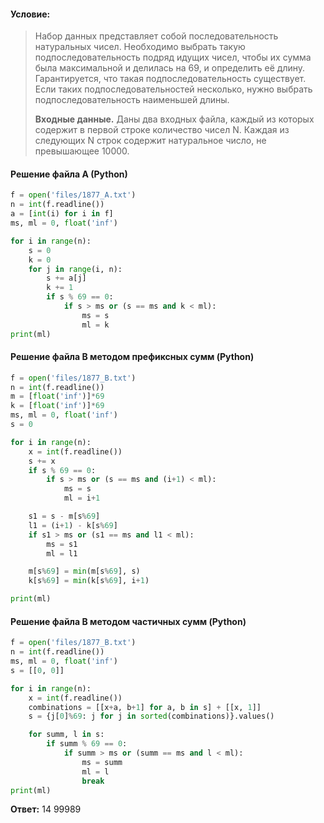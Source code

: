 #### Условие:
> Набор данных представляет собой последовательность натуральных чисел. Необходимо выбрать такую подпоследовательность подряд идущих чисел, чтобы их сумма была максимальной и делилась на 69, и определить её длину. Гарантируется, что такая подпоследовательность существует. Если таких подпоследовательностей несколько, нужно выбрать подпоследовательность наименьшей длины.
> 
> **Входные данные.**
> Даны два входных файла, каждый из которых содержит в первой строке количество чисел N. Каждая из следующих N строк содержит натуральное число, не превышающее 10000.

#### Решение файла A (Python)
```python
f = open('files/1877_A.txt')
n = int(f.readline())
a = [int(i) for i in f]
ms, ml = 0, float('inf')

for i in range(n):
    s = 0
    k = 0
    for j in range(i, n):
        s += a[j]
        k += 1
        if s % 69 == 0:
            if s > ms or (s == ms and k < ml):
                ms = s
                ml = k
print(ml)
```

#### Решение файла B методом префиксных сумм (Python)
```python
f = open('files/1877_B.txt')
n = int(f.readline())
m = [float('inf')]*69
k = [float('inf')]*69
ms, ml = 0, float('inf')
s = 0

for i in range(n):
    x = int(f.readline())
    s += x
    if s % 69 == 0:
        if s > ms or (s == ms and (i+1) < ml):
            ms = s
            ml = i+1

    s1 = s - m[s%69]
    l1 = (i+1) - k[s%69]
    if s1 > ms or (s1 == ms and l1 < ml):
        ms = s1
        ml = l1

    m[s%69] = min(m[s%69], s)
    k[s%69] = min(k[s%69], i+1)

print(ml)
```

#### Решение файла B методом частичных сумм (Python)
```python
f = open('files/1877_B.txt')
n = int(f.readline())
ms, ml = 0, float('inf')
s = [[0, 0]]

for i in range(n):
    x = int(f.readline())
    combinations = [[x+a, b+1] for a, b in s] + [[x, 1]]
    s = {j[0]%69: j for j in sorted(combinations)}.values()

    for summ, l in s:
        if summ % 69 == 0:
            if summ > ms or (summ == ms and l < ml):
                ms = summ
                ml = l
                break
print(ml)
```

**Ответ:** 14 99989
